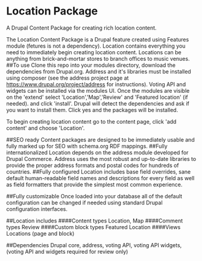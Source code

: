 # Location Package
A Drupal Content Package for creating rich location content.

The Location Content Package is a Drupal feature created using Features module (fetures is not a dependency). Location contains everything you need to immediately begin creating location content. Locations can be anything from brick-and-mortar stores to branch offices to music venues.
##To use
Clone this repo into your modules directory, download the dependencies from Drupal.org. Address and it's libraries must be installed using composer (see the address project page at https://www.drupal.org/project/address for instructions). Voting API and widgets can be installed via the modules UI. Once the modules are visible on the 'extend' select 'Location','Map','Review' and 'Featured location' (if needed). and click 'install'. Drupal will detect the dependencies and ask if you want to install them. Click yes and the packages will be installed. 

To begin creating location content go to the content page, click 'add content' and choose 'Location'.

##SEO ready
Content packages are designed to be immediately usable and fully marked up for SEO with schema.org RDF mappings. 
##Fully internationalized
Location depends on the address module developed for Drupal Commerce. Address uses the most robust and up-to-date libraries to provide the proper address formats and postal codes for hundreds of countries.
##Fully configured
Location includes base field overrides, sane default human-readable field names and descriptions for every field as well as field formatters that provide the simplest most common experience. 

##Fully customizable
Once loaded into your database all of the default configuration can be changed if needed using standard Drupal configuration interfaces.

##Location includes 
####Content types
Location, Map
####Comment types
Review
####Custom block types
Featured Location
####Views
Locations (page and block)
  
##Dependencies
Drupal core, address, voting API, voting API widgets, (voting API and widgets required for review only)






